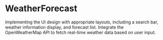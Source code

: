 # WeatherForecast

Implementing the UI design with appropriate layouts, including a search bar, weather information display, and forecast list.
Integrate the OpenWeatherMap API to fetch real-time weather data based on user input.
